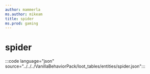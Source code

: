 ```yaml
---
author: mammerla
ms.author: mikeam
title: spider
ms.prod: gaming
---
```


# spider

:::code language="json" source="../../../VanillaBehaviorPack/loot_tables/entities/spider.json":::